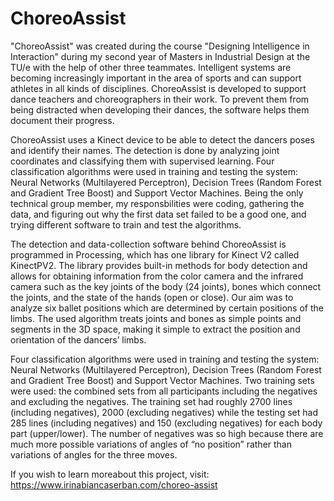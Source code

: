 # ChoreoAssist
"ChoreoAssist" was created during the course "Designing Intelligence in Interaction" during my second year of Masters in Industrial Design at the TU/e with the help of other three teammates. Intelligent systems are becoming increasingly important in the area of sports and can support athletes in all kinds of disciplines. ChoreoAssist is developed to support dance teachers and choreographers in their work. To prevent them from being distracted when developing their dances, the software helps them document their progress.

ChoreoAssist uses a Kinect device to be able to detect the dancers poses and identify their names. The detection is done by analyzing joint coordinates and classifying them with supervised learning. Four classification algorithms were used in training and testing the system: Neural Networks (Multilayered Perceptron), Decision Trees (Random Forest and Gradient Tree Boost) and Support Vector Machines. Being the only technical group member, my responsbilities were  coding, gathering the data, and figuring out why the first data set failed to be a good one, and trying different software to train and test the algorithms. 

The detection and data-collection software behind ChoreoAssist is programmed in Processing, which has one library for Kinect V2 called KinectPV2. The library provides built-in methods for body detection and allows for obtaining information from the color camera and the infrared camera such as the key joints of the body (24 joints), bones which connect the joints, and the state of the hands (open or close). Our aim was to analyze six ballet positions which are determined by certain positions of the limbs. The used algorithm treats joints and bones as simple points and segments in the 3D space, making it simple to extract the position and orientation of the dancers’ limbs.

Four classification algorithms were used in training and testing the system: Neural Networks (Multilayered Perceptron), Decision Trees (Random Forest and Gradient Tree Boost) and Support Vector Machines. Two training sets were used: the combined sets from all participants including the negatives and excluding the negatives. The training set had roughly 2700 lines (including negatives), 2000 (excluding negatives) while the testing set had 285 lines (including negatives) and 150 (excluding negatives) for each body part (upper/lower). The number of negatives was so high because there are much more possible variations of
angles of “no position” rather than variations of angles for the three moves. 

If you wish to learn moreabout this project, visit: https://www.irinabiancaserban.com/choreo-assist
